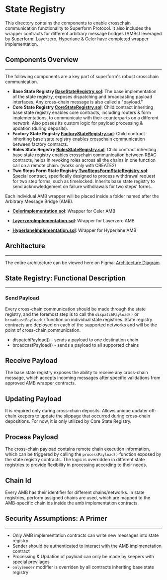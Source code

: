 # State Registry

This directory contains the components to enable crosschain communication functionality to Superform Protocol. It also includes the wrapper contracts for different arbitrary message bridges (AMBs) leveraged by Superform. Layerzero, Hyperlane & Celer have completed wrapper implementation.

## Components Overview

---

The following components are a key part of superform's robust crosschain communication.

- **Base State Registry [BaseStateRegistry.sol](./BaseStateRegistry.sol)**: The base implementation of the state registry, exposes dispatching and broadcasting payload interfaces. Any cross-chain message is also called a "payload."
- **Core State Registry [CoreStateRegistry.sol](./CoreStateRegistry.sol)**: Child contract inheriting base state registry enables core contracts, including routers & form implementations, to communicate with their counterparts on a different network. Also posses its custom logic for payload processing & updation (during deposits).
- **Factory State Registry [FactoryStateRegistry.sol](./FactoryStateRegistry.sol)**: Child contract inheriting base state registry enables crosschain communication between factory contracts.
- **Roles State Registry [RolesStateRegistry.sol](./RolesStateRegistry.sol)**: Child contract inheriting base state registry enables crosschain communication between RBAC contracts, helps in revoking roles across all the chains in one function call on a remote chain. (works only with CREATE2)
- **Two Steps Form State Registry [TwoStepsFormStateRegistry.sol](./TwoStepsFormStateRegistry.sol)**: Special contract, specifically designed to process withdrawal request for two step forms, such as timelocked. Inherits base state registry to send acknowledgement on failure withdrawals for two steps' forms.

Each individual AMB wrapper will be placed inside a folder named after the Arbitrary Message Bridge (AMB).

- **[CelerImplementation.sol](./celer/Implementation.sol)**: Wrapper for Celer AMB

- **[LayerzeroImplementation.sol](./layerzero/Implementation.sol)**: Wrapper for Layerzero AMB

- **[HyperlaneImplementation.sol](./hyperlane/Implementation.sol)**: Wrapper for Hyperlane AMB

## Architecture

---

The entire architecture can be viewed here on Figma: [Architecture Diagram](https://www.figma.com/file/pVU5nivxGIixdagMpaaKjJ/State-Registry?type=whiteboard&node-id=0-1&t=Tv3mz31gmvlJtw5t-0)

## State Registry: Functional Description

---

### Send Payload

Every cross-chain communication should be made through the state registry, and the foremost step is to call the `dispatchPayload()` or `broadcastPayload()` function on individual state registries. State registry contracts are deployed on each of the supported networks and will be the point of cross-chain communication.

- dispatchPayload() - sends a payload to one destination chain
- broadcastPayload() - sends a payload to all supported chains

## Receive Payload

The base state registry exposes the ability to receive any cross-chain message, which accepts incoming messages after specific validations from approved AMB wrapper contracts.

## Updating Payload

It is required only during cross-chain deposits. Allows unique updater off-chain keepers to update the slippage that occurred during cross-chain depositions. For now, it is only utilized by Core State Registry.

## Process Payload

The cross-chain payload contains remote chain execution information, which can be triggered by calling the `processPayload()` function exposed by the state registry contracts. The logic is overridden in different state registries to provide flexibility in processing according to their needs.

## Chain Id

Every AMB has their identifier for different chains/networks. In state registries, perform assigned chains are used, which are mapped to the AMB-specific chain ids inside the amb implementation contracts.

## Security Assumptions: A Primer

---

- Only AMB implementation contracts can write new messages into state registry
- Sender should be authenticated to interact with the AMB implmenetation contract
- Processing & Updation of payload can only be made by keepers with special previlages
- `onlySender` modifier is overriden by all contracts inheriting base state registry
